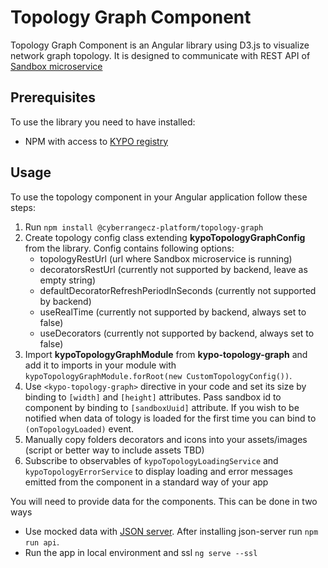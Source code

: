 # Topology Graph Component

Topology Graph Component is an Angular library using D3.js to visualize network graph topology.
It is designed to communicate with REST API of [Sandbox microservice](https://gitlab.ics.muni.cz/kypo-crp/backend-python/kypo-django-openstack)

## Prerequisites

To use the library you need to have installed:

* NPM with access to [KYPO registry](https://projects.ics.muni.cz/projects/kbase/knowledgebase/articles/153)

## Usage

To use the topology component in your Angular application follow these steps:

1. Run `npm install @cyberrangecz-platform/topology-graph`
2. Create topology config class extending **kypoTopologyGraphConfig** from the library. Config contains following options:
    + topologyRestUrl (url where Sandbox microservice is running)
    + decoratorsRestUrl (currently not supported by backend, leave as empty string)
    + defaultDecoratorRefreshPeriodInSeconds (currently not supported by backend)
    + useRealTime (currently not supported by backend, always set to false)
    + useDecorators (currently not supported by backend, always set to false)
3. Import **kypoTopologyGraphModule** from **kypo-topology-graph** and add it to imports in your module with `kypoTopologyGraphModule.forRoot(new CustomTopologyConfig())`.
4. Use `<kypo-topology-graph>` directive in your code and set its size by binding to `[width]` and `[height]` attributes. Pass sandbox id to component by binding to `[sandboxUuid]` attribute. If you wish to be notified when data of tology is loaded for the first time you can bind to `(onTopologyLoaded)` event.
5. Manually copy folders decorators and icons into your assets/images (script or better way to include assets TBD)
6. Subscribe to observables of `kypoTopologyLoadingService` and `kypoTopologyErrorService` to display loading and error messages emitted from the component in a standard way of your app

You will need to provide data for the components. This can be done in two ways

* Use mocked data with [JSON server](https://github.com/typicode/json-server). After installing json-server run `npm run api`.
* Run the app in local environment and ssl `ng serve --ssl`
